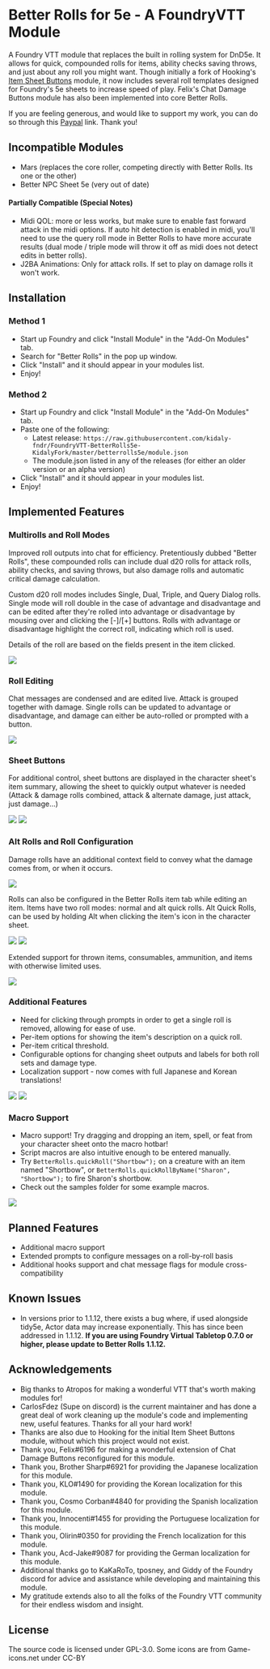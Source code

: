 # Better Rolls for 5e - A FoundryVTT Module
A Foundry VTT module that replaces the built in rolling system for DnD5e. It allows for quick, compounded rolls for items, ability checks saving throws, and just about any roll you might want. Though initially a fork of Hooking's [Item Sheet Buttons](https://gitlab.com/hooking/foundry-vtt---item-sheet-buttons) module, it now includes several roll templates designed for Foundry's 5e sheets to increase speed of play. Felix's Chat Damage Buttons module has also been implemented into core Better Rolls. 

If you are feeling generous, and would like to support my work, you can do so through this [Paypal](https://www.paypal.me/RedReignDonate) link. Thank you!

## Incompatible Modules
- Mars (replaces the core roller, competing directly with Better Rolls. Its one or the other)
- Better NPC Sheet 5e (very out of date)

#### Partially Compatible (Special Notes)
- Midi QOL: more or less works, but make sure to enable fast forward attack in the midi options. If auto hit detection is enabled in midi, you'll need to use the query roll mode in Better Rolls to have more accurate results (dual mode / triple mode will throw it off as midi does not detect edits in better rolls).
- J2BA Animations: Only for attack rolls. If set to play on damage rolls it won't work.

## Installation
### Method 1
- Start up Foundry and click "Install Module" in the "Add-On Modules" tab.
- Search for "Better Rolls" in the pop up window.
- Click "Install" and it should appear in your modules list.
- Enjoy!

### Method 2
- Start up Foundry and click "Install Module" in the "Add-On Modules" tab.
- Paste one of the following:
  - Latest release: `https://raw.githubusercontent.com/kidaly-fndr/FoundryVTT-BetterRolls5e-KidalyFork/master/betterrolls5e/module.json`
  - The module.json listed in any of the releases (for either an older version or an alpha version)
- Click "Install" and it should appear in your modules list.
- Enjoy!

## Implemented Features
### Multirolls and Roll Modes
Improved roll outputs into chat for efficiency. Pretentiously dubbed "Better Rolls", these compounded rolls can include dual d20 rolls for attack rolls, ability checks, and saving throws, but also damage rolls and automatic critical damage calculation.

Custom d20 roll modes includes Single, Dual, Triple, and Query Dialog rolls. Single mode will roll double in the case of advantage and disadvantage and can be edited after they're rolled into advantage or disadvantage by mousing over and clicking the [-]/[+] buttons. Rolls with advantage or disadvantage highlight the correct roll, indicating which roll is used.

Details of the roll are based on the fields present in the item clicked.

![](https://i.imgur.com/DyzMi2A.png)

### Roll Editing
Chat messages are condensed and are edited live. Attack is grouped together with damage. Single rolls can be updated to advantage or disadvantage, and damage can either be auto-rolled or prompted with a button.

![](https://user-images.githubusercontent.com/1286721/103615288-529fea80-4ef8-11eb-95cf-490e86084c5e.gif)

### Sheet Buttons
For additional control, sheet buttons are displayed in the character sheet's item summary, allowing the sheet to quickly output whatever is needed (Attack & damage rolls combined, attack & alternate damage, just attack, just damage...)

![](https://i.imgur.com/uFvpDPw.png)
![](https://i.imgur.com/2kNCHdZ.png)

### Alt Rolls and Roll Configuration
Damage rolls have an additional context field to convey what the damage comes from, or when it occurs.

![](https://i.imgur.com/L9NTE7G.png)

Rolls can also be configured in the Better Rolls item tab while editing an item. Items have two roll modes: normal and alt quick rolls. Alt Quick Rolls, can be used by holding Alt when clicking the item's icon in the character sheet.

![](https://i.imgur.com/Od15JXz.png)
![](https://i.imgur.com/yPzgzEe.png)

Extended support for thrown items, consumables, ammunition, and items with otherwise limited uses.

![](https://i.imgur.com/yQpSJgb.png)

### Additional Features
- Need for clicking through prompts in order to get a single roll is removed, allowing for ease of use.
- Per-item options for showing the item's description on a quick roll.
- Per-item critical threshold.
- Configurable options for changing sheet outputs and labels for both roll sets and damage type.
- Localization support - now comes with full Japanese and Korean translations!

![](https://i.imgur.com/Wd0iT0E.png)
![](https://cdn.discordapp.com/attachments/513918036919713802/635495803787542559/unknown.png)

### Macro Support
- Macro support! Try dragging and dropping an item, spell, or feat from your character sheet onto the macro hotbar!
- Script macros are also intuitive enough to be entered manually.
- Try `BetterRolls.quickRoll("Shortbow");` on a creature with an item named "Shortbow", or `BetterRolls.quickRollByName("Sharon", "Shortbow");` to fire Sharon's shortbow.
- Check out the samples folder for some example macros.

![](https://i.imgur.com/fMMWz3m.gif)

## Planned Features
- Additional macro support
- Extended prompts to configure messages on a roll-by-roll basis
- Additional hooks support and chat message flags for module cross-compatibility

## Known Issues
- In versions prior to 1.1.12, there exists a bug where, if used alongside tidy5e, Actor data may increase exponentially. This has since been addressed in 1.1.12. **If you are using Foundry Virtual Tabletop 0.7.0 or higher, please update to Better Rolls 1.1.12.**

## Acknowledgements
- Big thanks to Atropos for making a wonderful VTT that's worth making modules for!
- CarlosFdez (Supe on discord) is the current maintainer and has done a great deal of work cleaning up the module's code and implementing new, useful features. Thanks for all your hard work!
- Thanks are also due to Hooking for the initial Item Sheet Buttons module, without which this project would not exist.
- Thank you, Felix#6196 for making a wonderful extension of Chat Damage Buttons reconfigured for this module.
- Thank you, Brother Sharp#6921 for providing the Japanese localization for this module.
- Thank you, KLO#1490 for providing the Korean localization for this module.
- Thank you, Cosmo Corban#4840 for providing the Spanish localization for this module.
- Thank you, Innocenti#1455 for providing the Portuguese localization for this module.
- Thank you, Olirin#0350 for providing the French localization for this module.
- Thank you, Acd-Jake#9087 for providing the German localization for this module.
- Additional thanks go to KaKaRoTo, tposney, and Giddy of the Foundry discord for advice and assistance while developing and maintaining this module.
- My gratitude extends also to all the folks of the Foundry VTT community for their endless wisdom and insight.

## License
The source code is licensed under GPL-3.0.
Some icons are from Game-icons.net under CC-BY
